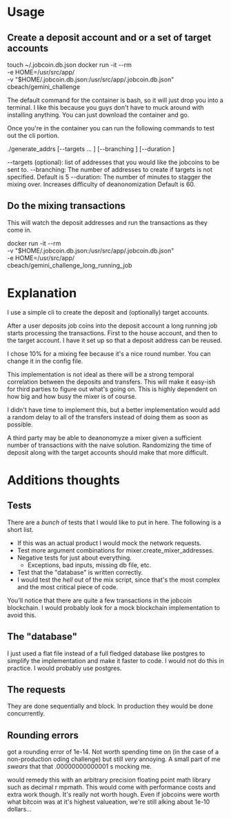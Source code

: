 # Usage

## Create a deposit account and or a set of target accounts

touch ~/.jobcoin.db.json
docker run -it --rm \
  -e HOME=/usr/src/app/ \
  -v "$HOME/.jobcoin.db.json:/usr/src/app/.jobcoin.db.json" \
  cbeach/gemini_challenge

The default command for the container is bash, so it will just drop you into a 
terminal. I like this because you guys don't have to muck around with installing anything.
You can just download the container and go.

Once you're in the container you can run the following commands to test out the cli portion.

./generate_addrs [--targets <addr1> <addr2> ... ] [--branching <int>] [--duration <int>]

  --targets (optional): list of addresses that you would like the jobcoins to be sent to.
  --branching: The number of addresses to create if targets is not specified. Default is 5
  --duration: The number of minutes to stagger the mixing over. Increases difficulty of deanonomization Default is 60.

## Do the mixing transactions

This will watch the deposit addresses and run the transactions as they come in.

docker run -it --rm \
  -v "$HOME/.jobcoin.db.json:/usr/src/app/.jobcoin.db.json" \
  -e HOME=/usr/src/app/ \
  cbeach/gemini_challenge_long_running_job


# Explanation

I use a simple cli to create the deposit and (optionally) target accounts.

After a user deposits job coins into the deposit account a long running job starts 
processing the transactions. First to the house account, and then to the target account.
I have it set up so that a deposit address can be reused.

I chose 10% for a mixing fee because it's a nice round number. You can change it in the
config file.

This implementation is not ideal as there will be a strong temporal correlation between the
deposits and transfers. This will make it easy-ish for third parties to figure out what's 
going on. This is highly dependent on how big and how busy the mixer is of course.

I didn't have time to implement this, but a better implementation would add a random delay to
all of the transfers instead of doing them as soon as possible. 

A third party may be able to deanonomyze a mixer given a sufficient number of transactions 
with the naive solution. Randomizing the time of deposit along with the target accounts should 
make that more difficult.


# Additions thoughts
## Tests

There are a _bunch_ of tests that I would like to put in here. The following is a short list.

  - If this was an actual product I would mock the network requests.
  - Test more argument combinations for mixer.create_mixer_addresses.
  - Negative tests for just about everything.
    - Exceptions, bad inputs, missing db file, etc.
  - Test that the "database" is written correctly.
  - I would test the _hell_ out of the mix script, since that's the most complex and
    the most critical piece of code.

You'll notice that there are quite a few transactions in the jobcoin blockchain. I would 
probably look for a mock blockchain implementation to avoid this.

## The "database"

I just used a flat file instead of a full fledged database like postgres to simplify the 
implementation and make it faster to code.
I would not do this in practice. I would probably use postgres.

## The requests

They are done sequentially and block. In production they would be done concurrently.

## Rounding errors

 got a rounding error of 1e-14. Not worth spending time on (in the case of a non-production 
oding challenge) but still _very_ annoying. A small part of me _swears_ that that .00000000000001 
s mocking me.

 would remedy this with an arbitrary precision floating point math library such as decimal 
r mpmath. This would come with performance costs and extra work though. It's really not worth 
hough. Even if jobcoins were worth what bitcoin was at it's highest valueation, we're still
alking about 1e-10 dollars...


